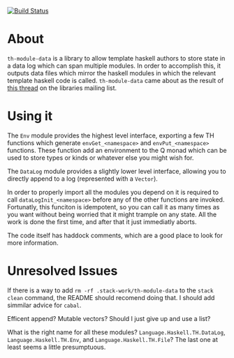 
[![Build Status](https://travis-ci.org/ethanpailes/th-module-data.svg?branch=master)](https://travis-ci.org/ethanpailes/th-module-data)

About
======

`th-module-data` is a library to allow template haskell authors
to store state in a data log which can span multiple modules. In
order to accomplish this, it outputs data files which mirror the
haskell modules in which the relevant template haskell code
is called. `th-module-data` came about as the result of [this
thread](https://mail.haskell.org/pipermail/libraries/2017-March/027780.html)
on the libraries mailing list.

Using it
==========

The `Env` module provides the highest level interface, exporting a
few TH functions which generate `envGet_<namespace>` and `envPut_<namespace>`
functions. These
function add an environment to the Q monad which can be used to store
types or kinds or whatever else you might wish for.

The `DataLog` module provides a slightly lower level interface,
allowing you to directly append to a log (represented with
a `Vector`).

In order to properly import all the modules you depend on it
is required to call `dataLogInit_<namespace>` before any of
the other functions are invoked. Fortunatly, this funciton is
idempotent, so you can call it as many times as you want without
being worried that it might trample on any state. All the work is
done the first time, and after that it just immediatly aborts.

The code itself has haddock comments, which are a good place to look
for more information.

Unresolved Issues
======================

If there is a way to add `rm -rf .stack-work/th-module-data` to
the `stack clean` command, the README should recomend doing that.
I should add simmilar advice for `cabal`.

Efficent append? Mutable vectors? Should I just give up and use a list?

What is the right name for all these modules?
`Language.Haskell.TH.DataLog`, `Language.Haskell.TH.Env`, and
`Language.Haskell.TH.File`? The last one at least seems a little presumptuous.
